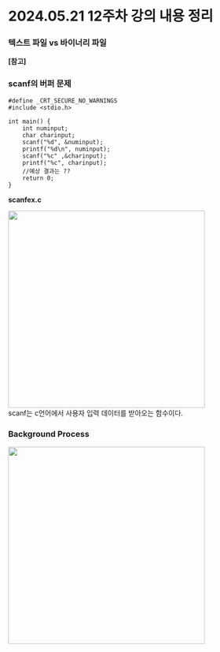 # 2024.05.21 12주차 강의 내용 정리
<h3><b>텍스트 파일 vs 바이너리 파일</b></h3>

<b>[참고]</b><br>


<h3><b>scanf의 버퍼 문제</b></h3>

```
#define _CRT_SECURE_NO_WARNINGS
#include <stdio.h>

int main() {
	int numinput;
	char charinput;
	scanf("%d", &numinput);
	printf("%d\n", numinput);
	scanf("%c" ,&charinput);
	printf("%c", charinput);
	//예상 결과는 ??
	return 0;
}
```
<b>scanfex.c</b><br>

<img src="https://github.com/tealight03/2024SysP/assets/138011998/5d5247d8-afb2-4d9a-a554-37184fce36e0" width="400"><br>
scanf는 c언어에서 사용자 입력 데이터를 받아오는 함수이다.<br>

<h3><b>Background Process</b></h3>
<img src="https://github.com/tealight03/2024SysP/assets/138011998/735d76c4-0511-46fa-b42d-658ecb63a9bb" width="400"><br>
